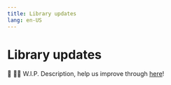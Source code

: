 ```yaml
---
title: Library updates
lang: en-US
---
```


# Library updates
:construction: :construction_worker_man: W.I.P. Description, help us improve through [here](https://github.com/tachiyomiorg/website/edit/master/src/help/guides/library-updates.md)!
